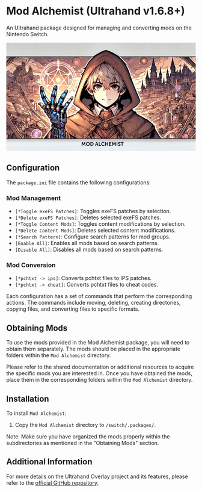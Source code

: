 # Mod Alchemist (Ultrahand v1.6.8+)
An Ultrahand package designed for managing and converting mods on the Nintendo Switch.

![banner](.pics/banner.png)

## Configuration

The `package.ini` file contains the following configurations:

### Mod Management
- `[*Toggle exeFS Patches]`: Toggles exeFS patches by selection.
- `[*Delete exeFS Patches]`: Deletes selected exeFS patches.
- `[*Toggle Content Mods]`: Toggles content modifications by selection.
- `[*Delete Content Mods]`: Deletes selected content modifications.
- `[*Search Pattern]`: Configure search patterns for mod groups.
- `[Enable All]`: Enables all mods based on search patterns.
- `[Disable All]`: Disables all mods based on search patterns.

### Mod Conversion
- `[*pchtxt -> ips]`: Converts pchtxt files to IPS patches.
- `[*pchtxt -> cheat]`: Converts pchtxt files to cheat codes.

Each configuration has a set of commands that perform the corresponding actions. The commands include moving, deleting, creating directories, copying files, and converting files to specific formats.

## Obtaining Mods

To use the mods provided in the Mod Alchemist package, you will need to obtain them separately. The mods should be placed in the appropriate folders within the `Mod Alchemist` directory.

Please refer to the shared documentation or additional resources to acquire the specific mods you are interested in. Once you have obtained the mods, place them in the corresponding folders within the `Mod Alchemist` directory.

## Installation

To install `Mod Alchemist`:

1. Copy the `Mod Alchemist` directory to `/switch/.packages/`.

Note: Make sure you have organized the mods properly within the subdirectories as mentioned in the "Obtaining Mods" section.

## Additional Information

For more details on the Ultrahand Overlay project and its features, please refer to the [official GitHub repository](https://github.com/ppkantorski/Ultrahand-Overlay).
